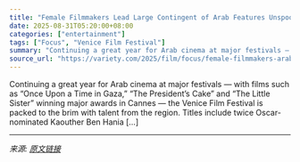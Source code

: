 ```yaml
---
title: "Female Filmmakers Lead Large Contingent of Arab Features Unspooling at the Venice Festival"
date: 2025-08-31T05:20:00+08:00
categories: ["entertainment"]
tags: ["Focus", "Venice Film Festival"]
summary: "Continuing a great year for Arab cinema at major festivals — with films such as “Once Upon a Time in Gaza,” “The President’s Cake” and “The Little Sister” winning major awards in Cannes — the Venice F"
source_url: "https://variety.com/2025/film/focus/female-filmmakers-arab-features-venice-1236496261/"
---
```


Continuing a great year for Arab cinema at major festivals — with films such as “Once Upon a Time in Gaza,” “The President’s Cake” and “The Little Sister” winning major awards in Cannes — the Venice Film Festival is packed to the brim with talent from the region. Titles include twice Oscar-nominated Kaouther Ben Hania [&#8230;]

---

*来源: [原文链接](https://variety.com/2025/film/focus/female-filmmakers-arab-features-venice-1236496261/)*
